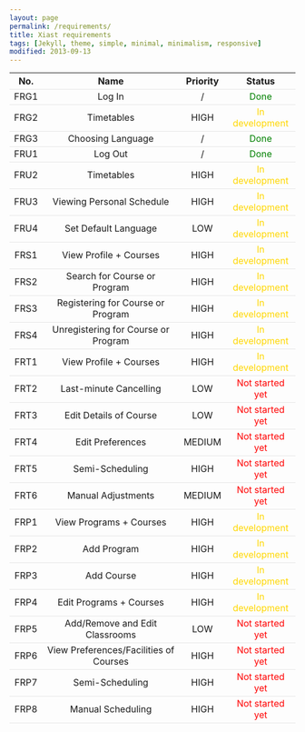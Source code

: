 ```yaml
---
layout: page
permalink: /requirements/
title: Xiast requirements
tags: [Jekyll, theme, simple, minimal, minimalism, responsive]
modified: 2013-09-13
---
```

<style>
table {
  margin:0;
  padding:0;
  border-collapse:collapse;
  width:100%;
}
tr {
  border-bottom: 1px solid #E5E5E5;
}
</style>

| No. | Name | Priority | Status |
|:---:|:-------:|:------:|:------:|
|FRG1|Log In|/|<font color='green'>Done</font>|
|FRG2|Timetables|HIGH|<font color='#FFD700'>In development</font>|
|FRG3|Choosing Language|/|<font color='green'>Done</font>|
|FRU1|Log Out|/|<font color='green'>Done</fon>|
|FRU2|Timetables|HIGH|<font color='#FFD700'>In development</font>|
|FRU3|Viewing Personal Schedule|HIGH|<font color='#FFD700'>In development</font>|
|FRU4|Set Default Language|LOW|<font color='#FFD700'>In development</font>|
|FRS1|View Profile + Courses|HIGH|<font color='#FFD700'>In development</font>|
|FRS2|Search for Course or Program|HIGH|<font color='#FFD700'>In development</font>|
|FRS3|Registering for Course or Program|HIGH|<font color='#FFD700'>In development</font>|
|FRS4|Unregistering for Course or Program|HIGH|<font color='#FFD700'>In development</font>|
|FRT1|View Profile + Courses|HIGH|<font color='#FFD700'>In development</font>|
|FRT2|Last-minute Cancelling|LOW|<font color='red'>Not started yet</font>|
|FRT3|Edit Details of Course|LOW|<font color='red'>Not started yet</font>|
|FRT4|Edit Preferences|MEDIUM|<font color='red'>Not started yet</font>|
|FRT5|Semi-Scheduling|HIGH|<font color='red'>Not started yet</font>|
|FRT6|Manual Adjustments|MEDIUM|<font color='red'>Not started yet</font>|
|FRP1|View Programs + Courses|HIGH|<font color='#FFD700'>In development</font>|
|FRP2|Add Program|HIGH|<font color='#FFD700'>In development</font>|
|FRP3|Add Course|HIGH|<font color='#FFD700'>In development</font>|
|FRP4|Edit Programs + Courses|HIGH|<font color='#FFD700'>In development</font>|
|FRP5|Add/Remove and Edit Classrooms|LOW|<font color='red'>Not started yet</font>|
|FRP6|View Preferences/Facilities of Courses|HIGH|<font color='red'>Not started yet</font>|
|FRP7|Semi-Scheduling|HIGH|<font color='red'>Not started yet</font>|
|FRP8|Manual Scheduling|HIGH|<font color='red'>Not started yet</font>|

